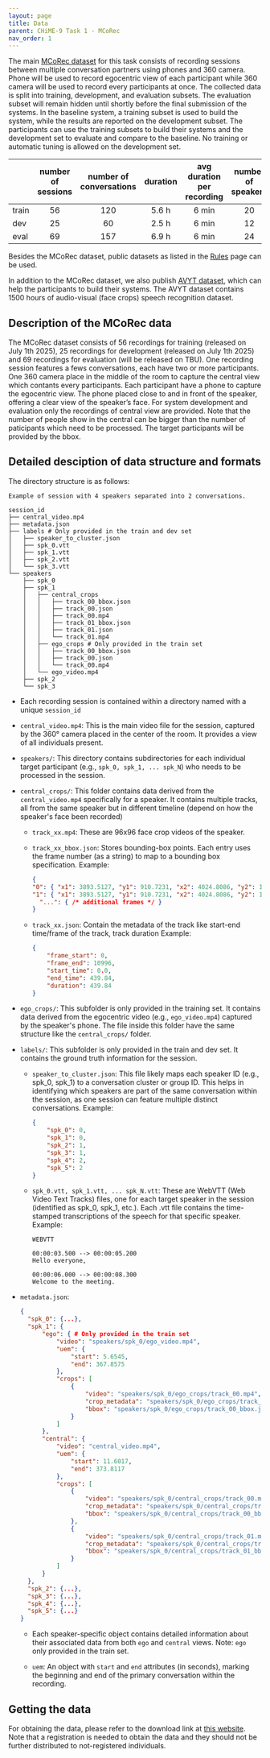```yaml
---
layout: page
title: Data
parent: CHiME-9 Task 1 - MCoRec
nav_order: 1
---
```


The main [MCoRec dataset](#) for this task consists of recording sessions between multiple conversation partners using phones and 360 camera. Phone will be used to record egocentric view of each participant while 360 camera will be used to record every participants at once. The collected data is split into training, development, and evaluation subsets. The evaluation subset will remain hidden until shortly before the final submission of the systems. In the baseline system, a training subset is used to build the system, while the results are reported on the development subset. The participants can use the training subsets to build their systems and the development set to evaluate and compare to the baseline. No training or automatic tuning is allowed on the development set.

|             | number of sessions | number of conversations | duration | avg duration per recording | number of speakers |
| ----------- | :--------------------:| :--------------------: | :--------: | :--------------------------: | :------------------: |
| train       | 56              |  120  | 5.6 h    | 6 min                      | 20                 |
| dev         | 25               | 60  | 2.5 h   | 6 min                      | 12                 |
| eval        | 69                | 157 | 6.9 h    | 6 min                      | 24                 |

Besides the MCoRec dataset, public datasets as listed in the [Rules](rules) page can be used.

In addition to the MCoRec dataset, we also publish [AVYT dataset](#), which can help the participants to build their systems. The AVYT dataset contains 1500 hours of audio-visual (face crops) speech recognition dataset.

## Description of the MCoRec data

The MCoRec dataset consists of 56 recordings for training (released on July 1th 2025), 25 recordings for development (released on July 1th 2025) and 69 recordings for evaluation (will be released on TBU). One recording session features a fews conversations, each have two or more participants. One 360 camera place in the middle of the room to capture the central view which contants every participants. Each participant have a phone to capture the egocentric view. The phone placed close to and in front of the speaker, offering a clear view of the speaker’s face. For system development and evaluation only the recordings of central view are provided. Note that the number of people show in the central can be bigger than the number of paticipants which need to be processed. The target participants will be provided by the bbox.

## Detailed desciption of data structure and formats

The directory structure is as follows:
```
Example of session with 4 speakers separated into 2 conversations.

session_id
├── central_video.mp4
├── metadata.json
├── labels # Only provided in the train and dev set
│   ├── speaker_to_cluster.json
│   ├── spk_0.vtt
│   ├── spk_1.vtt
│   ├── spk_2.vtt
│   └── spk_3.vtt
└── speakers
    ├── spk_0
    ├── spk_1
    │   ├── central_crops
    │   │   ├── track_00_bbox.json
    │   │   ├── track_00.json
    │   │   ├── track_00.mp4
    │   │   ├── track_01_bbox.json
    │   │   ├── track_01.json
    │   │   └── track_01.mp4
    │   ├── ego_crops # Only provided in the train set
    │   │   ├── track_00_bbox.json
    │   │   ├── track_00.json
    │   │   └── track_00.mp4
    │   └── ego_video.mp4
    ├── spk_2
    └── spk_3
```

- Each recording session is contained within a directory named with a unique `session_id`

- `central_video.mp4`: This is the main video file for the session, captured by the 360° camera placed in the center of the room. It provides a view of all individuals present.

- `speakers/`: This directory contains subdirectories for each individual target participant (e.g., `spk_0, spk_1, ... spk_N`) who needs to be processed in the session.

- `central_crops/`: This folder contains data derived from the `central_video.mp4` specifically for a speaker. It contains multiple tracks, all from the same speaker but in different timeline (depend on how the speaker's face been recorded)
  - `track_xx.mp4`: These are 96x96 face crop videos of the speaker.
  - `track_xx_bbox.json`: Stores bounding-box points. Each entry uses the frame number (as a string) to map to a bounding box specification. Example:

    ```json
    { 
    "0": { "x1": 3893.5127, "y1": 910.7231, "x2": 4024.8086, "y2": 1088.9075},     
    "1": { "x1": 3893.5127, "y1": 910.7231, "x2": 4024.8086, "y2": 1088.9075},
      "...": { /* additional frames */ }
    }
    ```
  - `track_xx.json`: Contain the metadata of the track like start-end time/frame of the track, track duration Example:

    ```json
    {
        "frame_start": 0,
        "frame_end": 10996,
        "start_time": 0.0,
        "end_time": 439.84,
        "duration": 439.84
    }
    ```

- `ego_crops/`: This subfolder is only provided in the training set. It contains data derived from the egocentric video (e.g., `ego_video.mp4`) captured by the speaker's phone. The file inside this folder have the same structure like the `central_crops/` folder.

- `labels/`: This subfolder is only provided in the train and dev set. It contains the ground truth information for the session.
  - `speaker_to_cluster.json`: This file likely maps each speaker ID (e.g., spk_0, spk_1) to a conversation cluster or group ID. This helps in identifying which speakers are part of the same conversation within the session, as one session can feature multiple distinct conversations. Example:
    ```json
    {
        "spk_0": 0,
        "spk_1": 0,
        "spk_2": 1,
        "spk_3": 1,
        "spk_4": 2,
        "spk_5": 2
    }
    ```  

  - `spk_0.vtt, spk_1.vtt, ... spk_N.vtt`: These are WebVTT (Web Video Text Tracks) files, one for each target speaker in the session (identified as spk_0, spk_1, etc.). Each .vtt file contains the time-stamped transcriptions of the speech for that specific speaker. Example:
    ```webvtt
    WEBVTT

    00:00:03.500 --> 00:00:05.200
    Hello everyone,

    00:00:06.000 --> 00:00:08.300
    Welcome to the meeting.
    ```


- `metadata.json`: 

  ```json
  {
    "spk_0": {...},
    "spk_1": {
        "ego": { # Only provided in the train set
            "video": "speakers/spk_0/ego_video.mp4",
            "uem": {
                "start": 5.6545,
                "end": 367.8575
            },
            "crops": [
                {
                    "video": "speakers/spk_0/ego_crops/track_00.mp4",
                    "crop_metadata": "speakers/spk_0/ego_crops/track_00.json",
                    "bbox": "speakers/spk_0/ego_crops/track_00_bbox.json"
                }
            ]
        },
        "central": {
            "video": "central_video.mp4",
            "uem": {
                "start": 11.6017,
                "end": 373.8117
            },
            "crops": [
                {
                    "video": "speakers/spk_0/central_crops/track_00.mp4",
                    "crop_metadata": "speakers/spk_0/central_crops/track_00.json",
                    "bbox": "speakers/spk_0/central_crops/track_00_bbox.json"
                },
                {
                    "video": "speakers/spk_0/central_crops/track_01.mp4",
                    "crop_metadata": "speakers/spk_0/central_crops/track_01.json",
                    "bbox": "speakers/spk_0/central_crops/track_01_bbox.json"
                }
            ]
        }
    },
    "spk_2": {...},
    "spk_3": {...},
    "spk_4": {...},
    "spk_5": {...}
  }
  ```

  - Each speaker-specific object contains detailed information about their associated data from both `ego` and `central` views. Note: `ego` only provided in the train set.

  - `uem`: An object with `start` and `end` attributes (in seconds), marking the beginning and end of the primary conversation within the recording.


## Getting the data

For obtaining the data, please refer to the download link at [this website](https://huggingface.co/datasets/nguyenvulebinh/mcorec). Note that a registration is needed to obtain the data and they should not be further distributed to not-registered individuals.